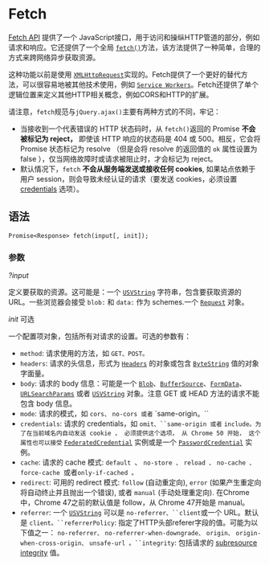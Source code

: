 # Fetch

[Fetch API](https://developer.mozilla.org/en-US/docs/Web/API/Fetch_API) 提供了一个 JavaScript接口，用于访问和操纵HTTP管道的部分，例如请求和响应。它还提供了一个全局 [`fetch()`](https://developer.mozilla.org/zh-CN/docs/Web/API/GlobalFetch/fetch)方法，该方法提供了一种简单，合理的方式来跨网络异步获取资源。

这种功能以前是使用  [`XMLHttpRequest`](https://developer.mozilla.org/zh-CN/docs/Web/API/XMLHttpRequest)实现的。Fetch提供了一个更好的替代方法，可以很容易地被其他技术使用，例如 [`Service Workers`](https://developer.mozilla.org/zh-CN/docs/Web/API/ServiceWorker_API)。Fetch还提供了单个逻辑位置来定义其他HTTP相关概念，例如CORS和HTTP的扩展。

请注意，`fetch`规范与`jQuery.ajax()`主要有两种方式的不同，牢记：

- 当接收到一个代表错误的 HTTP 状态码时，从 `fetch()`返回的 Promise **不会被标记为 reject，** 即使该 HTTP 响应的状态码是 404 或 500。相反，它会将 Promise 状态标记为 resolve （但是会将 resolve 的返回值的 `ok` 属性设置为 false ），仅当网络故障时或请求被阻止时，才会标记为 reject。
- 默认情况下，`fetch` **不会从服务端发送或接收任何 cookies**, 如果站点依赖于用户 session，则会导致未经认证的请求（要发送 cookies，必须设置 [credentials](https://developer.mozilla.org/zh-CN/docs/Web/API/GlobalFetch/fetch#参数) 选项）。

## 语法

```
Promise<Response> fetch(input[, init]);
```

### 参数

*?input*

定义要获取的资源。这可能是：一个 [`USVString`](https://developer.mozilla.org/zh-CN/docs/Web/API/USVString) 字符串，包含要获取资源的 URL。一些浏览器会接受 `blob:` 和 `data:` 作为 schemes.一个 [`Request`](https://developer.mozilla.org/zh-CN/docs/Web/API/Request) 对象。

*init* 可选

一个配置项对象，包括所有对请求的设置。可选的参数有：

- `method`: 请求使用的方法，如 `GET、POST。`
- `headers`: 请求的头信息，形式为 [`Headers`](https://developer.mozilla.org/zh-CN/docs/Web/API/Headers) 的对象或包含 [`ByteString`](https://developer.mozilla.org/zh-CN/docs/Web/API/ByteString) 值的对象字面量。
- `body`: 请求的 body 信息：可能是一个 [`Blob`](https://developer.mozilla.org/zh-CN/docs/Web/API/Blob)、[`BufferSource`](https://developer.mozilla.org/zh-CN/docs/Web/API/BufferSource)、[`FormData`](https://developer.mozilla.org/zh-CN/docs/Web/API/FormData)、[`URLSearchParams`](https://developer.mozilla.org/zh-CN/docs/Web/API/URLSearchParams) 或者 [`USVString`](https://developer.mozilla.org/zh-CN/docs/Web/API/USVString) 对象。注意 GET 或 HEAD 方法的请求不能包含 body 信息。
- `mode`: 请求的模式，如 `cors、` `no-cors 或者` `same-origin。``
- `credentials`: 请求的 credentials，如 `omit、``same-origin 或者` `include。为了在当前域名内自动发送 cookie ， 必须提供这个选项， 从 Chrome 50 开始， 这个属性也可以接受` [`FederatedCredential`](https://developer.mozilla.org/zh-CN/docs/Web/API/FederatedCredential) 实例或是一个 [`PasswordCredential`](https://developer.mozilla.org/zh-CN/docs/Web/API/PasswordCredential) 实例。
- `cache`:  请求的 cache 模式: `default `、 `no-store 、` `reload 、` `no-cache 、` `force-cache `或者`only-if-cached 。`
- `redirect`: 可用的 redirect 模式: `follow` (自动重定向), `error` (如果产生重定向将自动终止并且抛出一个错误), 或者 `manual` (手动处理重定向). 在Chrome中，Chrome 47之前的默认值是 follow，从 Chrome 47开始是 manual。
- `referrer`: 一个 [`USVString`](https://developer.mozilla.org/zh-CN/docs/Web/API/USVString) 可以是 `no-referrer、``client`或一个 URL。默认是 `client。``referrerPolicy`: 指定了HTTP头部referer字段的值。可能为以下值之一： `no-referrer、` `no-referrer-when-downgrade、` `origin、` `origin-when-cross-origin、` `unsafe-url 。``integrity`: 包括请求的  [subresource integrity](https://developer.mozilla.org/en-US/docs/Web/Security/Subresource_Integrity) 值。

